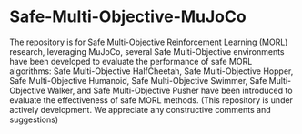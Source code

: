 # Safe-Multi-Objective-MuJoCo

The repository is for Safe Multi-Objective Reinforcement Learning (MORL) research, leveraging MuJoCo, several Safe Multi-Objective environments have been developed to evaluate the performance of safe MORL algorithms: Safe Multi-Objective HalfCheetah, Safe Multi-Objective Hopper, Safe Multi-Objective Humanoid, Safe Multi-Objective Swimmer, Safe Multi-Objective Walker, and Safe Multi-Objective Pusher have been introduced to evaluate the effectiveness of safe MORL methods. (This repository is under actively development. We appreciate any constructive comments and suggestions)
